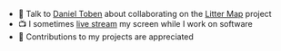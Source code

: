 - 🤔 Talk to [Daniel Toben](https://github.com/danieltoben) about collaborating on the [Litter Map](https://littermap.com) project
- 📺 I sometimes [live stream](https://twitch.tv/codemutation) my screen while I work on software
- 🤝 Contributions to my projects are appreciated
